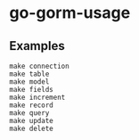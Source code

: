 # go-gorm-usage

## Examples

```
make connection
make table
make model
make fields
make increment
make record
make query
make update
make delete
```

